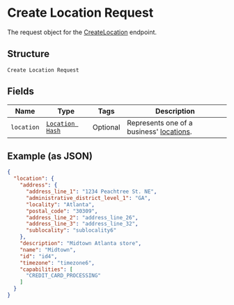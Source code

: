 
# Create Location Request

The request object for the [CreateLocation](../../doc/api/locations.md#create-location) endpoint.

## Structure

`Create Location Request`

## Fields

| Name | Type | Tags | Description |
|  --- | --- | --- | --- |
| `location` | [`Location Hash`](../../doc/models/location.md) | Optional | Represents one of a business' [locations](https://developer.squareup.com/docs/locations-api). |

## Example (as JSON)

```json
{
  "location": {
    "address": {
      "address_line_1": "1234 Peachtree St. NE",
      "administrative_district_level_1": "GA",
      "locality": "Atlanta",
      "postal_code": "30309",
      "address_line_2": "address_line_26",
      "address_line_3": "address_line_32",
      "sublocality": "sublocality6"
    },
    "description": "Midtown Atlanta store",
    "name": "Midtown",
    "id": "id4",
    "timezone": "timezone6",
    "capabilities": [
      "CREDIT_CARD_PROCESSING"
    ]
  }
}
```

